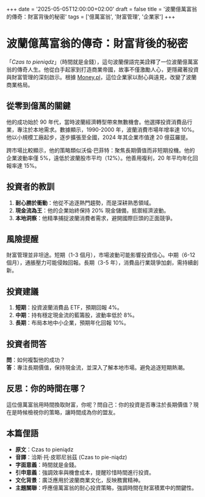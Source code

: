 +++
date = '2025-05-05T12:00:00+02:00'
draft = false
title = '波蘭億萬富翁的傳奇：財富背後的秘密'
tags = ['億萬富翁', '財富管理', '企業家']
+++

# 波蘭億萬富翁的傳奇：財富背後的秘密

「*Czas to pieniądz*」（時間就是金錢），這句波蘭俚語完美詮釋了一位波蘭億萬富翁的傳奇人生。他從白手起家到打造商業帝國，故事不僅激勵人心，更隱藏著投資與財富管理的深刻啟示。根據 [Money.pl](https://www.money.pl/pieniadze/wyjatkowy-miliarder-odchodzi-tak-sie-buduje-prawdziwa-legende-7153020744043264a.html)，這位企業家以耐心與遠見，改變了波蘭商業格局。

## 從零到億萬的關鍵

他的成功始於 90 年代，當時波蘭經濟轉型帶來無數機會。他選擇投資消費品行業，專注於本地需求。數據顯示，1990-2000 年，波蘭消費市場年增率達 10%。他以小規模工廠起步，逐步擴張至全國，2024 年其企業市值達 20 億茲羅提。

跨市場比較顯示，他的策略類似沃倫·巴菲特：聚焦長期價值而非短期投機。他的企業波動率僅 5%，遠低於波蘭股市平均（12%）。他善用複利，20 年平均年化回報率達 15%。

## 投資者的教訓

1. **耐心勝於衝動**：他從不追逐熱門趨勢，而是深耕熟悉領域。  
2. **現金流為王**：他的企業始終保持 20% 現金儲備，抵禦經濟波動。  
3. **本地洞察**：他精準捕捉波蘭消費者需求，避開國際巨頭的正面競爭。

## 風險提醒

財富管理並非坦途。短期（1-3 個月），市場波動可能影響投資信心。中期（6-12 個月），通脹壓力可能侵蝕回報。長期（3-5 年），消費品行業競爭加劇，需持續創新。

## 投資建議

1. **短期**：投資波蘭消費品 ETF，預期回報 4%。  
2. **中期**：持有穩定現金流的藍籌股，波動率低於 8%。  
3. **長期**：布局本地中小企業，預期年化回報 10%。

## 投資者問答

**問**：如何複製他的成功？  
**答**：專注長期價值，保持現金流，並深入了解本地市場。避免追逐短期熱潮。

## 反思：你的時間在哪？

這位億萬富翁用時間換取財富，你呢？問自己：你的投資是否專注於長期價值？現在是時候檢視你的策略，讓時間成為你的盟友。

## 本篇俚語

- **原文**：Czas to pieniądz  
- **音譯**：洽斯·托·皮耶尼翁茲 (Czas to pie-niądz)  
- **字面意義**：時間就是金錢。  
- **引申意義**：強調效率與機會成本，提醒珍惜時間進行投資。  
- **文化背景**：廣泛應用於波蘭商業文化，反映務實精神。  
- **主題關聯**：呼應億萬富翁的耐心投資策略，強調時間在財富積累中的關鍵性。